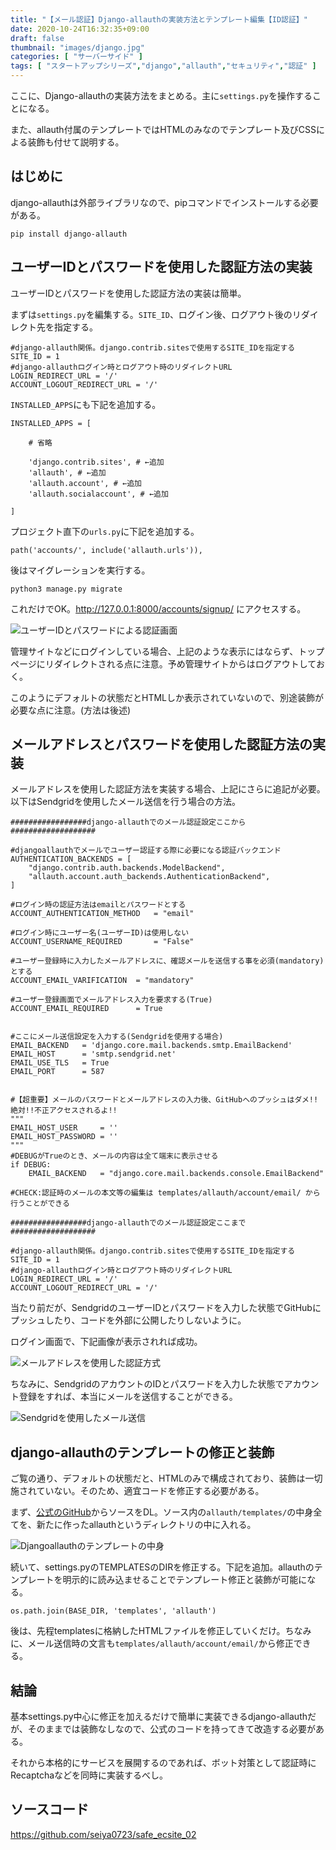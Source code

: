 ```yaml
---
title: "【メール認証】Django-allauthの実装方法とテンプレート編集【ID認証】"
date: 2020-10-24T16:32:35+09:00
draft: false
thumbnail: "images/django.jpg"
categories: [ "サーバーサイド" ]
tags: [ "スタートアップシリーズ","django","allauth","セキュリティ","認証" ]
---
```



ここに、Django-allauthの実装方法をまとめる。主に`settings.py`を操作することになる。

また、allauth付属のテンプレートではHTMLのみなのでテンプレート及びCSSによる装飾も付せて説明する。

## はじめに

django-allauthは外部ライブラリなので、pipコマンドでインストールする必要がある。

    pip install django-allauth


## ユーザーIDとパスワードを使用した認証方法の実装

ユーザーIDとパスワードを使用した認証方法の実装は簡単。


まずは`settings.py`を編集する。`SITE_ID`、ログイン後、ログアウト後のリダイレクト先を指定する。

    #django-allauth関係。django.contrib.sitesで使用するSITE_IDを指定する
    SITE_ID = 1
    #django-allauthログイン時とログアウト時のリダイレクトURL
    LOGIN_REDIRECT_URL = '/'
    ACCOUNT_LOGOUT_REDIRECT_URL = '/'

`INSTALLED_APPS`にも下記を追加する。

    INSTALLED_APPS = [

        # 省略 

        'django.contrib.sites', # ←追加
        'allauth', # ←追加
        'allauth.account', # ←追加
        'allauth.socialaccount', # ←追加
        
    ]

プロジェクト直下の`urls.py`に下記を追加する。

    path('accounts/', include('allauth.urls')),


後はマイグレーションを実行する。

    python3 manage.py migrate

これだけでOK。http://127.0.0.1:8000/accounts/signup/ にアクセスする。

<div class="img-center"><img src="/images/Screenshot from 2020-10-26 10-38-58.png" alt="ユーザーIDとパスワードによる認証画面"></div>

管理サイトなどにログインしている場合、上記のような表示にはならず、トップページにリダイレクトされる点に注意。予め管理サイトからはログアウトしておく。


このようにデフォルトの状態だとHTMLしか表示されていないので、別途装飾が必要な点に注意。(方法は後述)

## メールアドレスとパスワードを使用した認証方法の実装

メールアドレスを使用した認証方法を実装する場合、上記にさらに追記が必要。以下はSendgridを使用したメール送信を行う場合の方法。


    #################django-allauthでのメール認証設定ここから###################
    
    #djangoallauthでメールでユーザー認証する際に必要になる認証バックエンド
    AUTHENTICATION_BACKENDS = [
        "django.contrib.auth.backends.ModelBackend",
        "allauth.account.auth_backends.AuthenticationBackend",
    ]
    
    #ログイン時の認証方法はemailとパスワードとする
    ACCOUNT_AUTHENTICATION_METHOD   = "email"
    
    #ログイン時にユーザー名(ユーザーID)は使用しない
    ACCOUNT_USERNAME_REQUIRED       = "False"
    
    #ユーザー登録時に入力したメールアドレスに、確認メールを送信する事を必須(mandatory)とする
    ACCOUNT_EMAIL_VARIFICATION  = "mandatory"
    
    #ユーザー登録画面でメールアドレス入力を要求する(True)
    ACCOUNT_EMAIL_REQUIRED      = True
    
    
    #ここにメール送信設定を入力する(Sendgridを使用する場合)
    EMAIL_BACKEND   = 'django.core.mail.backends.smtp.EmailBackend'
    EMAIL_HOST      = 'smtp.sendgrid.net'
    EMAIL_USE_TLS   = True
    EMAIL_PORT      = 587
    
    
    #【超重要】メールのパスワードとメールアドレスの入力後、GitHubへのプッシュはダメ!!絶対!!不正アクセスされるよ!!
    """
    EMAIL_HOST_USER     = ''
    EMAIL_HOST_PASSWORD = ''
    """
    #DEBUGがTrueのとき、メールの内容は全て端末に表示させる
    if DEBUG:
        EMAIL_BACKEND   = "django.core.mail.backends.console.EmailBackend"
    
    #CHECK:認証時のメールの本文等の編集は templates/allauth/account/email/ から行うことができる
    
    #################django-allauthでのメール認証設定ここまで###################

    #django-allauth関係。django.contrib.sitesで使用するSITE_IDを指定する
    SITE_ID = 1
    #django-allauthログイン時とログアウト時のリダイレクトURL
    LOGIN_REDIRECT_URL = '/'
    ACCOUNT_LOGOUT_REDIRECT_URL = '/'


当たり前だが、SendgridのユーザーIDとパスワードを入力した状態でGitHubにプッシュしたり、コードを外部に公開したりしないように。

ログイン画面で、下記画像が表示されれば成功。

<div class="img-center"><img src="/images/Screenshot from 2020-10-26 10-44-06.png" alt="メールアドレスを使用した認証方式"></div>

ちなみに、SendgridのアカウントのIDとパスワードを入力した状態でアカウント登録をすれば、本当にメールを送信することができる。

<div class="img-center"><img src="/images/Screenshot from 2020-10-26 10-46-00.png" alt="Sendgridを使用したメール送信"></div>


## django-allauthのテンプレートの修正と装飾

ご覧の通り、デフォルトの状態だと、HTMLのみで構成されており、装飾は一切施されていない。そのため、適宜コードを修正する必要がある。

まず、[公式のGitHub](https://github.com/pennersr/django-allauth)からソースをDL。ソース内の`allauth/templates/`の中身全てを、新たに作ったallauthというディレクトリの中に入れる。

<div class="img-center"><img src="/images/Screenshot from 2020-10-26 10-57-58.png" alt="Djangoallauthのテンプレートの中身"></div>

続いて、settings.pyのTEMPLATESのDIRを修正する。下記を追加。allauthのテンプレートを明示的に読み込ませることでテンプレート修正と装飾が可能になる。

    os.path.join(BASE_DIR, 'templates', 'allauth')

後は、先程templatesに格納したHTMLファイルを修正していくだけ。ちなみに、メール送信時の文言も`templates/allauth/account/email/`から修正できる。

## 結論

基本settings.py中心に修正を加えるだけで簡単に実装できるdjango-allauthだが、そのままでは装飾なしなので、公式のコードを持ってきて改造する必要がある。

それから本格的にサービスを展開するのであれば、ボット対策として認証時にRecaptchaなどを同時に実装するべし。

## ソースコード

https://github.com/seiya0723/safe_ecsite_02

